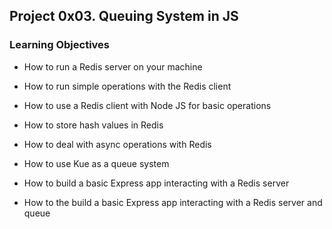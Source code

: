 ## Project 0x03. Queuing System in JS

### Learning Objectives

* How to run a Redis server on your machine

* How to run simple operations with the Redis client

* How to use a Redis client with Node JS for basic operations

* How to store hash values in Redis

* How to deal with async operations with Redis

* How to use Kue as a queue system

* How to build a basic Express app interacting with a Redis server

* How to the build a basic Express app interacting with a Redis server and queue
